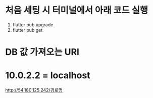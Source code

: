 # 처음 세팅 시 터미널에서 아래 코드 실행
1. flutter pub upgrade
2. flutter pub get

# DB 값 가져오는 URI
# 10.0.2.2 = localhost
http://54.180.125.242/경로명